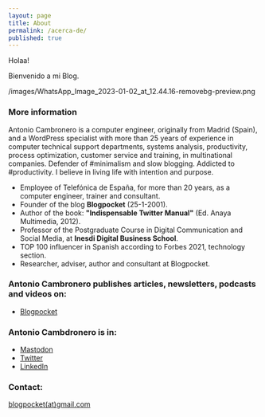 ```yaml
---
layout: page
title: About
permalink: /acerca-de/
published: true
---
```


Holaa! 

Bienvenido a mi Blog. 

/images/WhatsApp_Image_2023-01-02_at_12.44.16-removebg-preview.png

### More information

Antonio Cambronero is a computer engineer, originally from Madrid (Spain), and a WordPress specialist with more than 25 years of experience in computer technical support departments, systems analysis, productivity, process optimization, customer service and training, in multinational companies. Defender of #minimalism and slow blogging. Addicted to #productivity. I believe in living life with intention and purpose.

- Employee of Telefónica de España, for more than 20 years, as a computer engineer, trainer and consultant.
- Founder of the blog **Blogpocket** (25-1-2001).
- Author of the book: **"Indispensable Twitter Manual"** (Ed. Anaya Multimedia, 2012).
- Professor of the Postgraduate Course in Digital Communication and Social Media, at **Inesdi Digital Business School**.
- TOP 100 influencer in Spanish according to Forbes 2021, technology section.
- Researcher, adviser, author and consultant at Blogpocket.

### Antonio Cambronero publishes articles, newsletters, podcasts and videos on:

- [Blogpocket](https://www.blogpocket.com)

### Antonio Cambdronero is in:

- [Mastodon](https://federate.social/@blogpocket)
- [Twitter](https://www.twitter.com/blogpocket)
- [LinkedIn](https://www.linkedin.com/in/antoniocambronero/)

### Contact:

[blogpocket(at)gmail.com](mailto:blogpocket@gmail.com)
